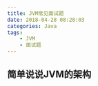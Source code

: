 ```yaml
---
title: JVM常见面试题
date: 2018-04-28 08:28:03
categories: Java
tags: 
    - JVM
    - 面试题
---
```

## 简单说说JVM的架构

## 